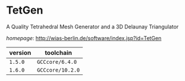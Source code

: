 # TetGen

A Quality Tetrahedral Mesh Generator and a 3D Delaunay Triangulator

*homepage*: <http://wias-berlin.de/software/index.jsp?id=TetGen>

version | toolchain
--------|----------
``1.5.0`` | ``GCCcore/6.4.0``
``1.6.0`` | ``GCCcore/10.2.0``
